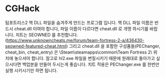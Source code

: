 # CGHack

팀포트리스2 핵 DLL 파일을 숨겨주게 만드는 프로그램 입니다.
핵 DLL 파일 이름은 반드시 cheat.dll 이여야 합니다, 파일 이름이 다르다면 cheat.dll 로 개명 하시기를 바랍니다.
치트는 SEOWNED 를 추천합니다.(https://www.unknowncheats.me/forum/team-fortress-2-a/436430-seowned-featured-cheat.html)
그리고 cheat.dll 을 포함한 구성품들(PEChanger, cheat_bin, cheat_entry) 은 \Steam\steamapps\common\Team Fortress 2\ 위치에 놓으셔야 합니다.
참고로 hl2.exe 파일을 변질시키기 때문에 원래대로 돌아가고 싶으시다면 백업본을 만들어 두시는게 좋습니다.
치트 적용은 PEChanger.exe 를 한번만 실행 시키시기만 하면 됩니다.




